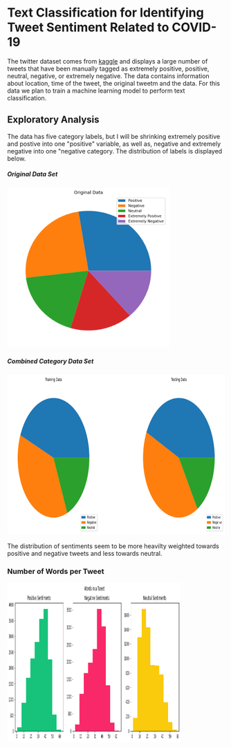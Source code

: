 # <a title="Text Classification for Identifying Tweet Sentiment Related to COVID-19"> Text Classification for Identifying Tweet Sentiment Related to COVID-19</a>


The twitter dataset comes from [kaggle](https://www.kaggle.com/datatattle/covid-19-nlp-text-classification) and displays a large number of tweets that have been manually tagged as extremely positive, positive, neutral, negative, or extremely negative. The data contains information about location, time of the tweet, the original tweetm and the data. For this data we plan to train a machine learning model to perform text classification.

## Exploratory Analysis

The data has five category labels, but I will be shrinking extremely positive and postive into one "positive" variable, as well as, negative and extremely negative into one "negative category. The distribution of labels is displayed below.

##### Original Data Set
<img src="nlp_images/original_data_sentiments2.png" width="375" height="370" data-rotate="90"/>

##### Combined Category Data Set
<img src="nlp_images/train:test_sentiments.png" width="800" height="370" data-rotate="90"/>

The distribution of sentiments seem to be more heavilty weighted towards positive and negative tweets and less towards neutral.


### Number of Words per Tweet

<img src="nlp_images/words_in_tweet.png" width="400" height="370" data-rotate="90"/>

